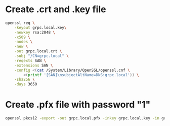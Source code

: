 # Create .crt and .key file

```bash
openssl req \
    -keyout grpc.local.key\
    -newkey rsa:2048 \
    -x509 \
    -nodes \
    -new \
    -out grpc.local.crt \
    -subj "/CN=grpc.local" \
    -reqexts SAN \
    -extensions SAN \
    -config <(cat /System/Library/OpenSSL/openssl.cnf \
        <(printf '[SAN]\nsubjectAltName=DNS:grpc.local')) \
    -sha256 \
    -days 3650
```

# Create .pfx file with password "1"

```bash
openssl pkcs12 -export -out grpc.local.pfx -inkey grpc.local.key -in grpc.local.crt
```
